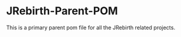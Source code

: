 JRebirth-Parent-POM
===================

This is a primary parent pom file for all the JRebirth related projects. 


